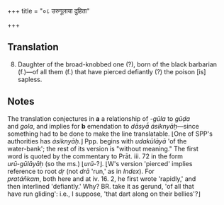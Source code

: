 +++
title = "०८ उरुगूलाया दुहिता"

+++
## Translation
8. Daughter of the broad-knobbed one (?), born of the black barbarian  
(f.)—of all them (f.) that have pierced defiantly (?) the poison \[is\]  
sapless.

## Notes
The translation conjectures in **a** a relationship of *-gūla* to *gūḍa*  
and *gola*, and implies for **b** emendation to *dāsyā́ ásiknyāḥ*—since  
something had to be done to make the line translatable. ⌊One of SPP's  
authorities has *ásiknyāḥ*.⌋ Ppp. begins with *udakūlāyā* 'of the  
water-bank'; the rest of its version is "without meaning." The first  
word is quoted by the commentary to Prāt. iii. 72 in the form  
*urū-gūlāyāḥ* (so the ms.) ⌊*urŭ-*?⌋. ⌊W's version 'pierced' implies  
reference to root *dṛ* (not *drā* 'run,' as in *Index*). For  
*pratán̄kam*, both here and at iv. 16. 2, he first wrote 'rapidly,' and  
then interlined 'defiantly.' Why? BR. take it as gerund, 'of all that  
have run gliding': i.e., I suppose, 'that dart along on their bellies'?⌋
